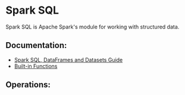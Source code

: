 # Spark SQL

Spark SQL is Apache Spark's module for working with structured data.

## Documentation:

- [Spark SQL, DataFrames and Datasets Guide](https://spark.apache.org/docs/latest/sql-programming-guide.html)
- [Built-in Functions](https://spark.apache.org/docs/latest/api/sql/index.html)

## Operations:

